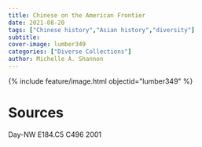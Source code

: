 ```yaml
---
title: Chinese on the American Frontier
date: 2021-08-20
tags: ["Chinese history","Asian history","diversity"]
subtitle: 
cover-image: lumber349
categories: ["Diverse Collections"]
author: Michelle A. Shannon
---
```


{% include feature/image.html objectid="lumber349" %}

# Sources

Day-NW E184.C5 C496 2001